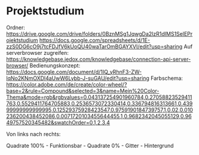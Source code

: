 # Projektstudium
Ordner:
https://drive.google.com/drive/folders/0BznMSg1JqwgDa2lzR1dIMS1SelEProjektstudium
https://docs.google.com/spreadsheets/d/1E-zzS0DG6cO9j7tcFDJfV6kUoQU40waTarOmBGAYXVI/edit?usp=sharing
Auf serverbrowser zugreifen:
https://knowledgebase.jedox.com/knowledgebase/connection-api-server-browser/
Bedienungskonzept:
https://docs.google.com/document/d/1IQ_yRhnF3-ZW-lqNo2KNmOXDl4aUwW6Lybb-J-suGAU/edit?usp=sharing
Farbschema:
https://color.adobe.com/de/create/color-wheel/?base=2&rule=Compound&selected=3&name=Mein%20Color-Thema&mode=rgb&rgbvalues=0.043137254901960784,0.27058823529411763,0.5529411764705883,0.2536573072330414,0.336794816313661,0.43999999999999995,0.12529375928423547,0.9759190184739757,1,0.02,0.010236200438452086,0.0071720103455644455,1,0.9682342045055129,0.9649757520345482&swatchOrder=0,1,2,3,4

Von links nach rechts:

Quadrate 100% - Funktionsbar - Quadrate 0% - Gitter - Hintergrund
